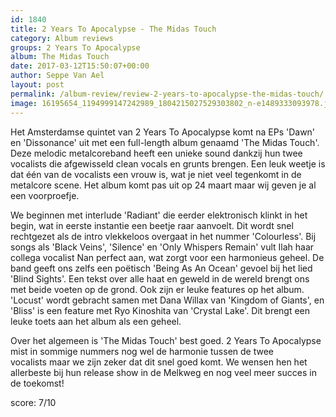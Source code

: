 ```yaml
---
id: 1840
title: 2 Years To Apocalypse - The Midas Touch
category: Album reviews
groups: 2 Years To Apocalypse
album: The Midas Touch
date: 2017-03-12T15:50:07+00:00
author: Seppe Van Ael
layout: post
permalink: /album-review/review-2-years-to-apocalypse-the-midas-touch/
image: 16195654_1194999147242989_1804215027529303802_n-e1489333093978.jpg
---
```

Het Amsterdamse quintet van 2 Years To Apocalypse komt na EPs 'Dawn' en 'Dissonance' uit met een full-length album genaamd 'The Midas Touch'. Deze melodic metalcoreband heeft een unieke sound dankzij hun twee vocalists die afgewisseld clean vocals en grunts brengen. Een leuk weetje is dat één van de vocalists een vrouw is, wat je niet veel tegenkomt in de metalcore scene. Het album komt pas uit op 24 maart maar wij geven je al een voorproefje.

We beginnen met interlude 'Radiant' die eerder elektronisch klinkt in het begin, wat in eerste instantie een beetje raar aanvoelt. Dit wordt snel rechtgezet als de intro vlekkeloos overgaat in het nummer 'Colourless'. Bij songs als 'Black Veins', 'Silence' en 'Only Whispers Remain' vult Ilah haar collega vocalist Nan perfect aan, wat zorgt voor een harmonieus geheel. De band geeft ons zelfs een poëtisch 'Being As An Ocean' gevoel bij het lied 'Blind Sights'. Een tekst over alle haat en geweld in de wereld brengt ons met beide voeten op de grond. Ook zijn er leuke features op het album. 'Locust' wordt gebracht samen met Dana Willax van 'Kingdom of Giants', en 'Bliss' is een feature met Ryo Kinoshita van 'Crystal Lake'. Dit brengt een leuke toets aan het album als een geheel.

Over het algemeen is 'The Midas Touch' best goed. 2 Years To Apocalypse mist in sommige nummers nog wel de harmonie tussen de twee vocalists maar we zijn zeker dat dit snel goed komt. We wensen hen het allerbeste bij hun release show in de Melkweg en nog veel meer succes in de toekomst!

score: 7/10

&nbsp;